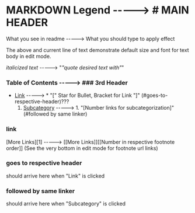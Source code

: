 # MARKDOWN Legend -----> # MAIN HEADER


What you see in readme -----> What you should type to apply effect


The above and current line of text demonstrate default size and font for text body in edit mode.


*italicized text* -----> "*"quote desired text with"*"


### Table of Contents -----> ### 3rd Header 
* [Link](#link) -----> * "[" Star for Bullet, Bracket for Link "]" (#goes-to-respective-header)???
  1. [Subcategory](#subcategory) -----> 1. "[Number links for subcategorization]" (#followed by same linker)  

### link
[More Links][1] -----> [[More Links]][[Number in respective footnote order]] (See the very bottom in edit mode for footnote url links)


### goes to respective header 
should arrive here when "Link" is clicked


### followed by same linker
should arrive here when "Subcategory" is clicked
